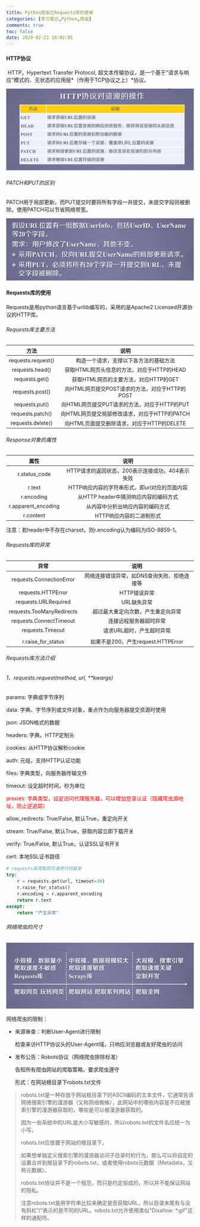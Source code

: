 ```yaml
---
title: Python爬虫之Requests库的使用
categories: [学习笔记,Python,爬虫]
comments: true
toc: false
date: 2020-02-22 18:02:05
---
```


#### HTTP协议

​	HTTP，Hypertext Transfer Protocol, 超文本传输协议，是一个基于“请求与响应”模式的、无状态的应用层*（作用于TCP协议之上）*协议。

![1584508422463](/assets/img/atc_img/1584508422463.png)

<!--more-->

###### PATCH和PUT的区别

PATCH用于局部更新，而PUT提交时要将所有字段一并提交，未提交字段则被删除。使用PATCH可以节省网络带宽。

![1584716704672](/assets/img/atc_img/1584716704672.png)



#### Requests库的使用

Requests是用python语言基于urllib编写的，采用的是Apache2 Licensed开源协议的HTTP库。

###### Requests库主要方法 

|        方法        |                      说明                      |
| :----------------: | :--------------------------------------------: |
| requests.request() |     构造一个请求，支撑以下各方法的基础方法     |
|  requests.head()   |   获取HTML网页头信息的方法，对应于HTTP的HEAD   |
|   requests.get()   |     获取HTML网页的主要方法，对应HTTP的GET      |
|  requests.post()   | 向HTML网页提交POST请求的方法，对应于HTTP的POST |
|   requests.put()   |  向HTML网页提交PUT请求的方法，对应于HTTP的PUT  |
|  requests.patch()  | 向HTML网页提交局部修改请求，对应于HTTP的PATCH  |
| requests.delete()  |   向HTML页面提交删除请求，对应于HTTP的DELETE   |



###### Response对象的属性

|        属性         |                       说明                       |
| :-----------------: | :----------------------------------------------: |
|    r.status_code    | HTTP请求的返回状态，200表示连接成功，404表示失败 |
|       r.text        |  HTTP响应内容的字符串形式，即url对应的页面内容   |
|     r.encoding      |      从HTTP  header中猜测响应内容的编码方式      |
| r.apparent_encoding |         从内容中分析出响应内容的编码方式         |
|      r.content      |             HTTP响应内容的二进制形式             |

注意：若header中不存在charset，则r.encoding认为编码为ISO-8859-1。



###### Requests库的异常

|           异常            |                    说明                     |
| :-----------------------: | :-----------------------------------------: |
| requests.ConnectionError  | 网络连接错误异常，如DNS查询失败、拒绝连接等 |
|    requests.HTTPError     |                HTTP错误异常                 |
|   requests.URLRequired    |                 URL缺失异常                 |
| requests.TooManyRedirects |     超过最大重定向次数，产生重定向异常      |
|  requests.ConnectTimeout  |           连接远程服务器超时异常            |
|     requests.Timeout      |          请求URL超时，产生超时异常          |
|                           |                                             |
|    r.raise_for_status     |     如果不是200，产生request.HTTPError      |



###### Requests库方法介绍

###### 1、requests.request(method, url, **kwargs)

params: 字典或字节序列

data: 字典、字节序列或文件对象，重点作为向服务器提交资源时使用

json: JSON格式的数据

headers:  字典，HTTP定制头

cookies: 从HTTP协议解析cookie 

auth: 元组，支持HTTP认证功能

files: 字典类型，向服务器传输文件

timeout: 设定超时时间，秒为单位

<span style="color:red">proxies: 字典类型，设定访问代理服务器，可以增加登录认证（隐藏爬虫源地址，防止逆追踪）</span>

allow_redirects: True/False, 默认True，重定向开关

stream: True/False, 默认True，获取内容立即下载开关

verify: True/False, 默认True，认证SSL证书开关

cert: 本地SSL证书路径





```python
# requests库爬取网页通用代码框架
try:
    r = requests.get(url, timeout=30)
    r.raise_for_status()
    r.encoding = r.apparent_encoding
    return r.text
except:
    return "产生异常"

```



###### 网络爬虫的尺寸

![1584721695183](/assets/img/atc_img/1584721695183.png)





网络爬虫的限制：

- 来源审查：判断User-Agent进行限制

  检查来访HTTP协议头的User-Agent域，只响应浏览器或友好爬虫的访问

- 发布公告：Robots协议（网络爬虫排除标准）

  告知所有爬虫网站的爬取策略，要求爬虫遵守

  形式：在网站根目录下robots.txt文件



> robots.txt是一种存放于网站根目录下的ASCII编码的文本文件，它通常告诉网络搜索引擎的漫游器（又称网络蜘蛛），此网站中的哪些内容是不应被搜索引擎的漫游器获取的，哪些是可以被漫游器获取的。
>
> 因为一些系统中的URL是大小写敏感的，所以robots.txt的文件名应统一为小写。
>
> robots.txt应放置于网站的根目录下。
>
> 如果想单独定义搜索引擎的漫游器访问子目录时的行为，那么可以将自定的设置合并到根目录下的robots.txt，或者使用robots元数据（Metadata，又称元数据）。
>
> robots.txt协议并不是一个规范，而只是约定俗成的，所以并不能保证网站的隐私。
>
> 注意robots.txt是用字符串比较来确定是否获取URL，所以目录末尾有与没有斜杠“/”表示的是不同的URL。robots.txt允许使用类似"Disallow: *.gif"这样的通配符。



